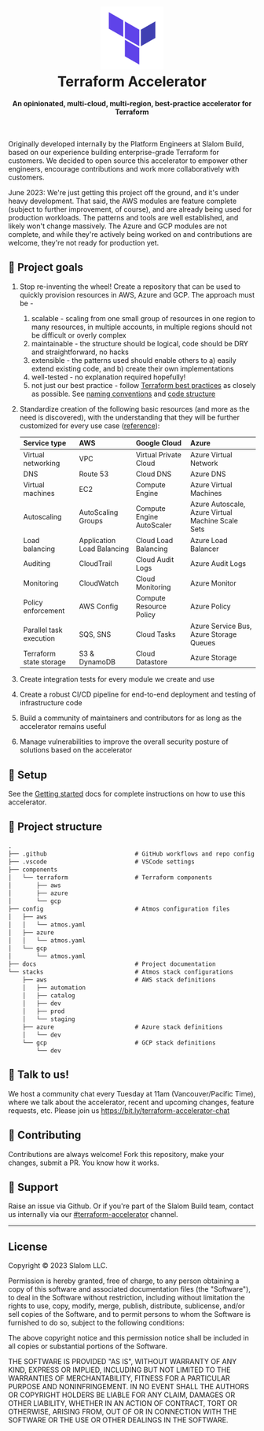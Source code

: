 <h1 align="center"><img src="terraform.png" width="128" height="128" alt="Terraform Accelerator"/><br/>Terraform Accelerator<br/>
</h1><div align="center"><b>An opinionated, multi-cloud, multi-region, best-practice accelerator for Terraform</b></div><br/>
<br/>

Originally developed internally by the Platform Engineers at Slalom Build, based on our experience building enterprise-grade Terraform for customers. We decided to open source this accelerator to empower other engineers, encourage contributions and work more collaboratively with customers.

June 2023: We're just getting this project off the ground, and it's under heavy development. That said, the AWS modules are feature complete (subject to further improvement, of course), and are already being used for production workloads. The patterns and tools are well established, and likely won't change massively. The Azure and GCP modules are not complete, and while they're actively being worked on and contributions are welcome, they're not ready for production yet.

## 🎯 Project goals 

1. Stop re-inventing the wheel! Create a repository that can be used to quickly provision resources in AWS, Azure and GCP. The approach must be -
   1. scalable - scaling from one small group of resources in one region to many resources, in multiple accounts, in multiple regions should not be difficult or overly complex
   2. maintainable - the structure should be logical, code should be DRY and straightforward, no hacks
   3. extensible - the patterns used should enable others to a) easily extend existing code, and b) create their own implementations
   4. well-tested - no explanation required hopefully!
   5. not just our best practice - follow [Terraform best practices](https://www.terraform-best-practices.com) as closely as possible. See [naming conventions](https://www.terraform-best-practices.com/naming) and [code structure](https://www.terraform-best-practices.com/code-structure)
1. Standardize creation of the following basic resources (and more as the need is discovered), with the understanding that they will be further customized for every use case ([reference](https://cloud.google.com/free/docs/aws-azure-gcp-service-comparison)):

    | Service type | AWS | Google Cloud | Azure |
    |---|---|---|---|
    | Virtual networking| VPC | Virtual Private Cloud | Azure Virtual Network |
    | DNS | Route 53 | Cloud DNS | Azure DNS
    | Virtual machines | EC2 | Compute Engine | Azure Virtual Machines |
    | Autoscaling | AutoScaling Groups | Compute Engine AutoScaler | Azure Autoscale, Azure Virtual Machine Scale Sets |
    | Load balancing | Application Load Balancing | Cloud Load Balancing |Azure Load Balancer |
    | Auditing | CloudTrail | Cloud Audit Logs | Azure Audit Logs | 
    | Monitoring | CloudWatch | Cloud Monitoring | Azure Monitor |
    | Policy enforcement | AWS Config | Compute Resource Policy | Azure Policy |
    | Parallel task execution | SQS, SNS | Cloud Tasks | Azure Service Bus, Azure Storage Queues |
    | Terraform state storage | S3 & DynamoDB | Cloud Datastore | Azure Storage |
  
1. Create integration tests for every module we create and use
1. Create a robust CI/CD pipeline for end-to-end deployment and testing of infrastructure code
1. Build a community of maintainers and contributors for as long as the accelerator remains useful
1. Manage vulnerabilities to improve the overall security posture of solutions based on the accelerator

## 🚀 Setup

See the [Getting started](docs/GETTING-STARTED.md) docs for complete instructions on how to use this accelerator.


## 🧬 Project structure

```
.
├── .github                         # GitHub workflows and repo config
├── .vscode                         # VSCode settings
├── components                     
│   └── terraform                   # Terraform components
│       ├── aws                     
│       ├── azure                   
│       └── gcp                     
├── config                          # Atmos configuration files
│   ├── aws                         
│   │   └── atmos.yaml
│   ├── azure
│   │   └── atmos.yaml
│   └── gcp
│       └── atmos.yaml
├── docs                            # Project documentation
└── stacks                          # Atmos stack configurations
    ├── aws                         # AWS stack definitions
    │   ├── automation
    │   ├── catalog                 
    │   ├── dev
    │   ├── prod
    │   └── staging
    ├── azure                       # Azure stack definitions
    │   └── dev
    └── gcp                         # GCP stack definitions
        └── dev
```

## 💬 Talk to us! 
We host a community chat every Tuesday at 11am (Vancouver/Pacific Time), where we talk about the accelerator, recent and upcoming changes, feature requests, etc. Please join us https://bit.ly/terraform-accelerator-chat

## 🫶 Contributing 
Contributions are always welcome! Fork this repository, make your changes, submit a PR. You know how it works.

## 🐛 Support 
Raise an issue via Github. Or if you're part of the Slalom Build team, contact us internally via our [#terraform-accelerator](https://slalom.slack.com/archives/C04GX9XA60P) channel.

---
## License
Copyright &copy; 2023 Slalom LLC.

Permission is hereby granted, free of charge, to any person obtaining a copy
of this software and associated documentation files (the "Software"), to deal
in the Software without restriction, including without limitation the rights
to use, copy, modify, merge, publish, distribute, sublicense, and/or sell
copies of the Software, and to permit persons to whom the Software is
furnished to do so, subject to the following conditions:

The above copyright notice and this permission notice shall be included in all
copies or substantial portions of the Software.

THE SOFTWARE IS PROVIDED "AS IS", WITHOUT WARRANTY OF ANY KIND, EXPRESS OR
IMPLIED, INCLUDING BUT NOT LIMITED TO THE WARRANTIES OF MERCHANTABILITY,
FITNESS FOR A PARTICULAR PURPOSE AND NONINFRINGEMENT. IN NO EVENT SHALL THE
AUTHORS OR COPYRIGHT HOLDERS BE LIABLE FOR ANY CLAIM, DAMAGES OR OTHER
LIABILITY, WHETHER IN AN ACTION OF CONTRACT, TORT OR OTHERWISE, ARISING FROM,
OUT OF OR IN CONNECTION WITH THE SOFTWARE OR THE USE OR OTHER DEALINGS IN THE
SOFTWARE.
